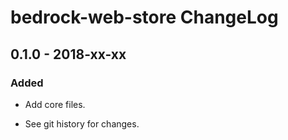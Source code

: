 # bedrock-web-store ChangeLog

## 0.1.0 - 2018-xx-xx

### Added
- Add core files.

- See git history for changes.
